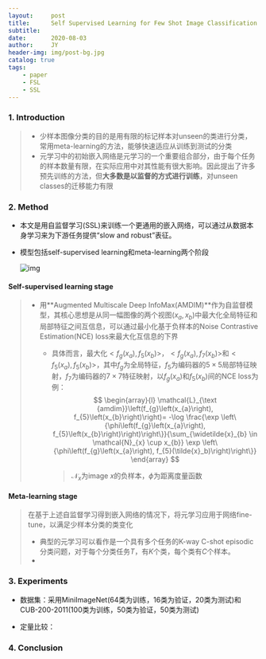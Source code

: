 ```yaml
---
layout:     post
title:      Self Supervised Learning for Few Shot Image Classification
subtitle:   
date:       2020-08-03
author:     JY
header-img: img/post-bg.jpg
catalog: true
tags:
    - paper
    - FSL
    - SSL
---
```




### 1. Introduction

> - 少样本图像分类的目的是用有限的标记样本对unseen的类进行分类，常用meta-learning的方法，能够快速适应从训练到测试的分类
> - 元学习中的初始嵌入网络是元学习的一个重要组合部分，由于每个任务的样本数量有限，在实际应用中对其性能有很大影响。因此提出了许多预先训练的方法，但**大多数是以监督的方式进行训练**，对unseen classes的迁移能力有限

### 2. Method

- 本文是用自监督学习(SSL)来训练一个更通用的嵌入网络，可以通过从数据本身学习来为下游任务提供“slow and robust”表征。

- 模型包括self-supervised learning和meta-learning两个阶段

  ![img](https://github.com/ZJU-CVs/zju-cvs.github.io/raw/master/img/2020-07-07-fsl/33.png)

#### Self-supervised learning stage

> - 用**Augmented Multiscale Deep InfoMax(AMDIM)**作为自监督模型，其核心思想是从同一幅图像的两个视图$(x_a,x_b)$中最大化全局特征和局部特征之间互信息，可以通过最小化基于负样本的Noise Contrastive Estimation(NCE) loss来最大化互信息的下界
>
>   - 具体而言，最大化$<f_g(x_a),f_5(x_b)>$，$<f_g(x_a),f_7(x_b)>$和$<f_5(x_a),f_5(x_b)>$，其中$f_g$为全局特征，$f_5$为编码器的$5\times 5$局部特征映射，$f_7$为编码器的$7\times 7$特征映射，以$f_g(x_a)$和$f_5(x_b)$间的NCE loss为例：
>     $$
>     \begin{array}{l}
>     \mathcal{L}_{\text {amdim}}\left(f_{g}\left(x_{a}\right), f_{5}\left(x_{b}\right)\right)= -\log \frac{\exp \left\{\phi\left(f_{g}\left(x_{a}\right), f_{5}\left(x_{b}\right)\right)\right\}}{\sum_{\widetilde{x}_{b} \in \mathcal{N}_{x} \cup x_{b}} \exp \left\{\phi\left(f_{g}\left(x_{a}\right), f_{5}(\tilde{x}_b)\right)\right\}}
>     \end{array}
>     $$
>
>     > $\mathcal{N}_x$为image $x$的负样本，$\phi$为距离度量函数



#### Meta-learning stage

> 在基于上述自监督学习得到嵌入网络的情况下，将元学习应用于网络fine-tune，以满足少样本分类的类变化
>
> - 典型的元学习可以看作是一个具有多个任务的K-way C-shot episodic 分类问题，对于每个分类任务$T$，有$K$个类，每个类有$C$个样本。
> - 

### 3. Experiments

- 数据集：采用MiniImageNet(64类为训练，16类为验证，20类为测试)和CUB-200-2011(100类为训练，50类为验证，50类为测试)

- 定量比较：

  

### 4. Conclusion